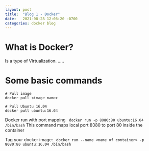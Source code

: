 ```yaml
---
layout: post
title:  "Blog 1 - Docker"
date:   2021-08-28 12:06:20 -0700
categories: docker blog 
---
```


# What is Docker?
Is a type of Virtualization. 
.....

# Some basic commands
```
# Pull image
docker pull <image name>

# Pull Ubuntu 16.04
docker pull ubuntu:16.04
```

Docker run with port mapping
` docker run -p 8080:80 ubuntu:16.04 /bin/bash`
This command maps local port 8080 to port 80 inside the container


Tag your docker image:
` docker run --name <name of container> -p 8080:80 ubuntu:16.04 /bin/bash`